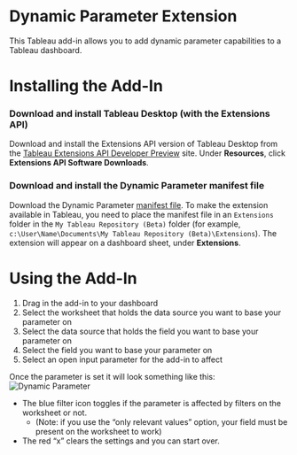 # Dynamic Parameter Extension
This Tableau add-in allows you to add dynamic parameter capabilities to a Tableau dashboard.

# Installing the Add-In

### Download and install Tableau Desktop (with the Extensions API)

Download and install the Extensions API version of Tableau Desktop from the [Tableau Extensions API Developer Preview](https://prerelease.tableau.com) site. Under **Resources**, click **Extensions API Software Downloads**. 

### Download and install the Dynamic Parameter manifest file

Download the Dynamic Parameter [manifest file](https://keshiarose.github.io/Dynamic-Parameter/DynamicParameter.trex). To make the extension available in Tableau, you need to place the manifest file in an `Extensions` folder in the `My Tableau Repository (Beta)` folder (for example, `c:\User\Name\Documents\My Tableau Repository (Beta)\Extensions`). The extension will appear on a dashboard sheet, under **Extensions**. 

# Using the Add-In
1.	Drag in the add-in to your dashboard
2.	Select the worksheet that holds the data source you want to base your parameter on
3.	Select the data source that holds the field you want to base your parameter on
4.	Select the field you want to base your parameter on
5.	Select an open input parameter for the add-in to affect

Once the parameter is set it will look something like this:
![Dynamic Parameter](https://raw.githubusercontent.com/KeshiaRose/Dynamic-Parameter/master/hosted/imgs/dp_preview.png)
- The blue filter icon toggles if the parameter is affected by filters on the worksheet or not.
    - (Note: if you use the “only relevant values” option, your field must be present on the worksheet to work)
- The red “x” clears the settings and you can start over.
